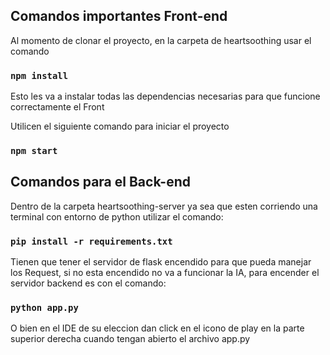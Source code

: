 ## Comandos importantes Front-end

Al momento de clonar el proyecto, en la carpeta de heartsoothing usar el comando

### `npm install`

Esto les va a instalar todas las dependencias necesarias para que funcione correctamente el Front

Utilicen el siguiente comando para iniciar el proyecto

### `npm start`


## Comandos para el Back-end

Dentro de la carpeta heartsoothing-server ya sea que esten corriendo una terminal con entorno de python utilizar el comando:

### `pip install -r requirements.txt`

Tienen que tener el servidor de flask encendido para que pueda manejar los Request, si no esta encendido no va a funcionar la IA, para encender el servidor backend es con el comando:

### `python app.py`

O bien en el IDE de su eleccion dan click en el icono de play en la parte superior derecha cuando tengan abierto el archivo app.py
